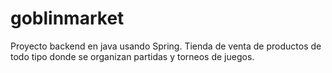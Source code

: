 # goblinmarket
 Proyecto backend en java usando Spring. Tienda de venta de productos de todo tipo donde se organizan partidas y torneos de juegos.
